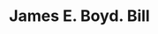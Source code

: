 ---
doi: 10.7916/D8VH70W8
date_other: '1880'
date_other_textual: 1880-1889
form: printed ephemera
genre:
- Invoices
name:
- James E. Boyd
object_in_context_url: https://biggert.cul.columbia.edu/items/view/ave_biggert_00759
subject_hierarchical_geographic:
- Omaha, Nebraska, United States
subject_name:
- James E. Boyd
title: James E. Boyd. Bill
sort_title: James E. Boyd. Bill
call_number: ave_biggert_00759
coordinates:
- 41.25,-96.0
pid: ave_biggert_00759
identifiers: ave_biggert_00759
thumbnail: https://derivativo-3.library.columbia.edu/iiif/2/ldpd:345380/full/!256,256/0/native.jpg
permalink: "/biggert/ave_biggert_00759/"
layout: iiif-image-page
---